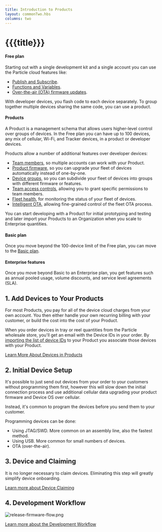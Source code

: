 ```yaml
---
title: Introduction to Products
layout: commonTwo.hbs
columns: two
---
```


# {{{title}}}
#### Free plan

Starting out with a single development kit and a single account you can use the Particle cloud features like:

* [Publish and Subscribe](/getting-started/device-os/introduction-to-device-os/#particle-publish).
* [Functions and Variables](/getting-started/device-os/introduction-to-device-os/#particle-function).
* [Over-the-air (OTA) firmware updates](/getting-started/cloud/ota-updates/).

With developer devices, you flash code to each device separately. To group together multiple devices sharing the same code, you can use a product.

#### Products

A Product is a management schema that allows users higher-level control over groups of devices. In the Free plan you can have up to 100 devices, any mix of cellular, Wi-Fi, and Tracker devices, in a product or developer devices.

Products allow a number of additional features over developer devices:

* [Team members](/getting-started/console/console/#adding-team-members), so multiple accounts can work with your Product.
* [Product firmware](/getting-started/console/console/#rollout-firmware), so you can upgrade your fleet of devices automatically instead of one-by-one.
* [Device groups](/getting-started/console/device-groups/), so you can subdivide your fleet of devices into groups with different firmware or features.
* [Team access controls](/getting-started/console/team-access-controls/), allowing you to grant specific permissions to team members.
* [Fleet health](/getting-started/console/fleet-health/), for monitoring the status of your fleet of devices.
* [Intelligent OTA](/getting-started/cloud/ota-updates/#intelligent-firmware-releases), allowing fine-grained control of the fleet OTA process.

You can start developing with a Product for initial prototyping and testing and later import your Products to an Organization when you scale to Enterprise quantities.

#### Basic plan

Once you move beyond the 100-device limit of the Free plan, you can move to the [Basic plan](/getting-started/cloud/introduction/#pricing). 

#### Enterprise features

Once you move beyond Basic to an Enterprise plan, you get features such as annual pooled usage, volume discounts, and service level agreements (SLA).

## 1\. Add Devices to Your Products

For most Products, you pay for all of the device cloud charges from your own account. You then either handle your own recurring billing with your customer, or build the cost into the cost of your Product.

When you order devices in tray or reel quantities from the Particle wholesale store, you'll get an email with the Device IDs in your order. By [importing the list of device IDs](/getting-started/console/console/#adding-devices) to your Product you associate those devices with your Product.

[Learn More About Devices in Products](/getting-started/products/introduction-to-products/#devices-in-products)

## 2\. Initial Device Setup

It's possible to just send out devices from your order to your customers without programming them first, however this will slow down the initial connection process and use additional cellular data upgrading your product firmware and Device OS over cellular.

Instead, it's common to program the devices before you send them to your customer.

Programming devices can be done:

* Using JTAG/SWD. More common on an assembly line, also the fastest method.
* Using USB. More common for small numbers of devices.
* OTA (over-the-air).

## 3\. Device and Claiming

It is no longer necessary to claim devices. Eliminating this step will greatly simplify device onboarding.

[Learn more about Device Claiming](/getting-started/products/introduction-to-products/#device-and-claiming)

## 4\. Development Workflow

![release-firmware-flow.png](/assets/images/support/release-firmware-flow.png)

[Learn more about the Development Workflow](/getting-started/products/introduction-to-products/#product-firmware-workflow)
